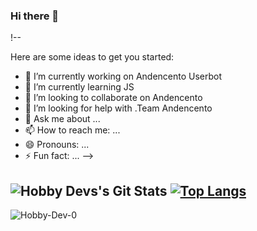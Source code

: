 ### Hi there 👋

!--


Here are some ideas to get you started:

- 🔭 I’m currently working on Andencento Userbot
- 🌱 I’m currently learning JS
- 👯 I’m looking to collaborate on Andencento
- 🤔 I’m looking for help with .Team Andencento
- 💬 Ask me about ...
- 📫 How to reach me: ...
- 😄 Pronouns: ...
- ⚡ Fun fact: ...
-->


![Hobby Devs's Git Stats](https://github-readme-stats.vercel.app/api?username=xditya&include_all_commits=true&count_private=true&theme=tokyonight)
[![Top Langs](https://github-readme-stats.vercel.app/api/top-langs/?username=Hobby-Dev-0&layout=compact&theme=radical)](https://github.com/Hobby-Dev-0)
---
<p><img align="center" src="https://github-readme-stats.vercel.app/api/top-langs?username=Hobby-Dev-0&show_icons=true&locale=en&langs_count=15&theme=tokyonight" alt="Hobby-Dev-0 " /></p>

